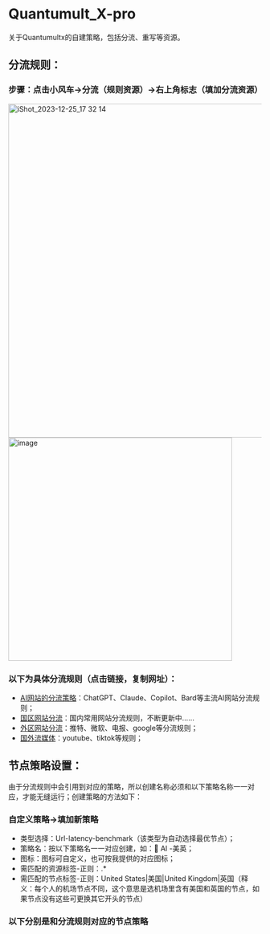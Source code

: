 # Quantumult_X-pro
关于Quantumultx的自建策略，包括分流、重写等资源。
## 分流规则：
### 步骤：点击小风车→分流（规则资源）→右上角标志（填加分流资源）
<img width="665" alt="iShot_2023-12-25_17 32 14" src="https://github.com/yidianhongxin/Quantumult_X-DRL/assets/11401362/f2161ba2-e632-4c91-88c7-c657dc7297ff">
<img width="445" alt="image" src="https://github.com/yidianhongxin/Quantumult_X-DRL/assets/11401362/1277b892-26fa-43f1-9b08-cd0f32c40949">

### 以下为具体分流规则（点击链接，复制网址）：
- [AI网站的分流策略](https://raw.githubusercontent.com/yidianhongxin/Quantumult_X-DRL/main/AI_qx.list)：ChatGPT、Claude、Copilot、Bard等主流AI网站分流规则；
- [国区网站分流](https://raw.githubusercontent.com/yidianhongxin/Quantumult_X-DRL/main/CN_Direct.list)：国内常用网站分流规则，不断更新中……
- [外区网站分流](https://raw.githubusercontent.com/yidianhongxin/Quantumult_X-DRL/main/Global.list)：推特、微软、电报、google等分流规则；
- [国外流媒体](https://raw.githubusercontent.com/yidianhongxin/Quantumult_X-DRL/main/StreamingMedia.list)：youtube、tiktok等规则；
## 节点策略设置：
由于分流规则中会引用到对应的策略，所以创建名称必须和以下策略名称一一对应，才能无缝运行；创建策略的方法如下：
### 自定义策略→填加新策略
- 类型选择：Url-latency-benchmark（该类型为自动选择最优节点）；
- 策略名：按以下策略名一一对应创建，如：🤖 AI -美英；
- 图标：图标可自定义，也可按我提供的对应图标；
- 需匹配的资源标签-正则：.*
- 需匹配的节点标签-正则：United States|美国|United Kingdom|英国（释义：每个人的机场节点不同，这个意思是选机场里含有美国和英国的节点，如果节点没有这些可更换其它开头的节点）
### 以下分别是和分流规则对应的节点策略

